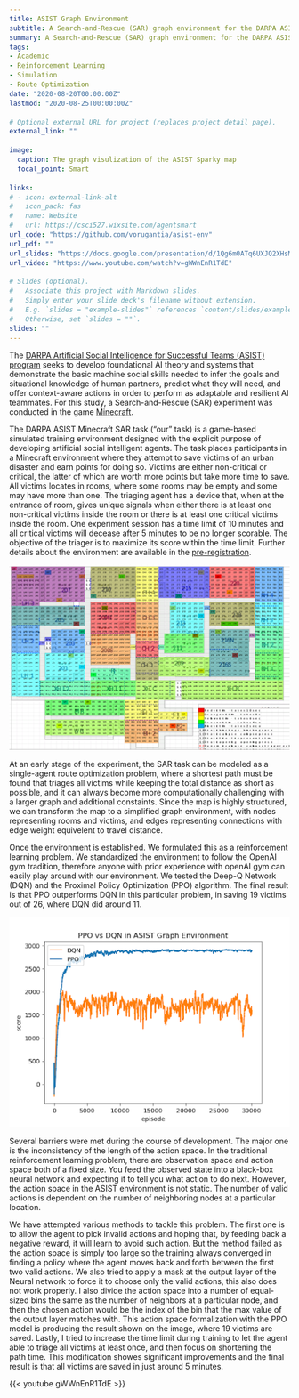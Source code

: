 ```yaml
---
title: ASIST Graph Environment
subtitle: A Search-and-Rescue (SAR) graph environment for the DARPA ASIST program
summary: A Search-and-Rescue (SAR) graph environment for the DARPA ASIST program
tags:
- Academic
- Reinforcement Learning
- Simulation
- Route Optimization
date: "2020-08-20T00:00:00Z"
lastmod: "2020-08-25T00:00:00Z"

# Optional external URL for project (replaces project detail page).
external_link: ""

image:
  caption: The graph visulization of the ASIST Sparky map
  focal_point: Smart

links:
# - icon: external-link-alt
#   icon_pack: fas
#   name: Website
#   url: https://csci527.wixsite.com/agentsmart
url_code: "https://github.com/vorugantia/asist-env"
url_pdf: ""
url_slides: "https://docs.google.com/presentation/d/1Qg6m0ATq6UXJQ2XHsMnuuieefZzAe_h38RBVjwsHb6s/edit?usp=sharing"
url_video: "https://www.youtube.com/watch?v=gWWnEnR1TdE"

# Slides (optional).
#   Associate this project with Markdown slides.
#   Simply enter your slide deck's filename without extension.
#   E.g. `slides = "example-slides"` references `content/slides/example-slides.md`.
#   Otherwise, set `slides = ""`.
slides: ""
---
```


The [DARPA Artificial Social Intelligence for Successful Teams (ASIST) program](https://www.darpa.mil/program/artificial-social-intelligence-for-successful-teams) seeks to develop foundational AI theory and systems that demonstrate the basic machine social skills needed to infer the goals and situational knowledge of human partners, predict what they will need, and offer context-aware actions in order to perform as adaptable and resilient AI teammates. For this study, a Search-and-Rescue (SAR) experiment was conducted in the game [Minecraft](https://www.minecraft.net/en-us).

The DARPA ASIST Minecraft SAR task (“our” task) is a game-based simulated training environment designed with the explicit purpose of developing artificial social intelligent agents. The task places participants in a Minecraft environment where they attempt to save victims of an urban disaster and earn points for doing so. Victims are either non-critical or critical, the latter of which are worth more points but take more time to save. All victims locates in rooms, where some rooms may be empty and some may have more than one. The triaging agent has a device that, when at the entrance of room, gives unique signals when either there is at least one non-critical victims inside the room or there is at least one critical victims inside the room. One experiment session has a time limit of 10 minutes and all critical victims will decease after 5 minutes to be no longer scorable. The objective of the triager is to maximize its score within the time limit. Further details about the environment are available in the [pre-registration](https://doi.org/10.17605/OSF.IO/GXPQ5).

![ASIST MAP 2D](map.png "An example ASIST Map in 2D")

At an early stage of the experiment, the SAR task can be modeled as a single-agent route optimization problem, where a shortest path must be found that triages all victims while keeping the total distance as short as possible, and it can always become more computationally challenging with a larger graph and additional constaints. Since the map is highly structured, we can transform the map to a simplified graph environment, with nodes representing rooms and victims, and edges representing connections with edge weight equivelent to travel distance. 

Once the environment is established. We formulated this as a reinforcement learning problem. We standardized the environment to follow the OpenAI gym tradition, therefore anyone with prior experience with openAI gym can easily play around with our environment. We tested the Deep-Q Network (DQN) and the Proximal Policy Optimization (PPO) algorithm. The final result is that PPO outperforms DQN in this particular problem, in saving 19 victims out of 26, where DQN did around 11. 

![PPO and DQN training graph](train.png "PPO outperforms DQN in this problem")

Several barriers were met during the course of development. The major one is the inconsistency of the length of the action space. In the traditional reinforcement learning problem, there are observation space and action space both of a fixed size. You feed the observed state into a black-box neural network and expecting it to tell you what action to do next. However, the action space in the ASIST environment is not static. The number of valid actions is dependent on the number of neighboring nodes at a particular location. 

We have attempted various methods to tackle this problem. The first one is to allow the agent to pick invalid actions and hoping that, by feeding back a negative reward, it will learn to avoid such action. But the method failed as the action space is simply too large so the training always converged in finding a policy where the agent moves back and forth between the first two valid actions. We also tried to apply a mask at the output layer of the Neural network to force it to choose only the valid actions, this also does not work properly. I also divide the action space into a number of equal-sized bins the same as the number of neighbors at a particular node, and then the chosen action would be the index of the bin that the max value of the output layer matches with. This action space formalization with the PPO model is producing the result shown on the image, where 19 victims are saved. Lastly, I tried to increase the time limit during training to let the agent able to triage all victims at least once, and then focus on shortening the path time. This modification showes significant improvements and the final result is that all victims are saved in just around 5 minutes.

{{< youtube gWWnEnR1TdE >}}
